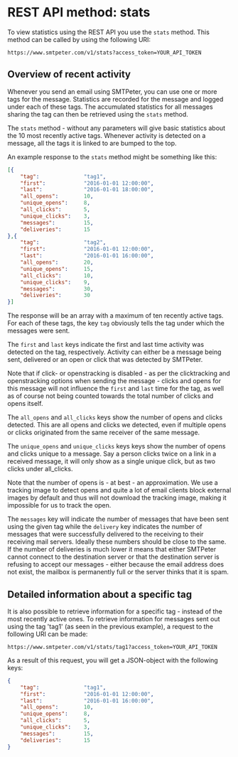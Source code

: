 # REST API method: stats

To view statistics using the REST API you use the `stats` method. This method
can be called by using the following URI:

```text
https://www.smtpeter.com/v1/stats?access_token=YOUR_API_TOKEN
```

## Overview of recent activity

Whenever you send an email using SMTPeter, you can use one or more tags for the
message. Statistics are recorded for the message and logged under each of these
tags. The accumulated statistics for all messages sharing the tag can then be
retrieved using the `stats` method.

The `stats` method - without any parameters will give basic statistics about
the 10 most recently active tags. Whenever activity is detected on a message,
all the tags it is linked to are bumped to the top.

An example response to the `stats` method might be something like this:

```json
[{
    "tag":              "tag1",
    "first":            "2016-01-01 12:00:00",
    "last":             "2016-01-01 18:00:00",
    "all_opens":        10,
    "unique_opens":     8,
    "all_clicks":       5,
    "unique_clicks":    3,
    "messages":         15,
    "deliveries":       15
},{
    "tag":              "tag2",
    "first":            "2016-01-01 12:00:00",
    "last":             "2016-01-01 16:00:00",
    "all_opens":        20,
    "unique_opens":     15,
    "all_clicks":       10,
    "unique_clicks":    9,
    "messages":         30,
    "deliveries":       30
}]
```

The response will be an array with a maximum of ten recently active tags.
For each of these tags, the key `tag` obviously tells the tag under which
the messages were sent.

The `first` and `last` keys indicate the first and last time activity was
detected on the tag, respectively. Activity can either be a message being
sent, delivered or an open or click that was detected by SMTPeter.

Note that if click- or openstracking is disabled - as per the clicktracking
and openstracking options when sending the message - clicks and opens for
this message will not influence the `first` and `last` time for the tag, as
well as of course not being counted towards the total number of clicks and
opens itself.

The `all_opens` and `all_clicks` keys show the number of opens and clicks
detected. This are all opens and clicks we detected, even if multiple opens
or clicks originated from the same receiver of the same message.

The `unique_opens` and `unique_clicks` keys keys show the number of opens
and clicks unique to a message. Say a person clicks twice on a link in a
received message, it will only show as a single unique click, but as two
clicks under all_clicks.

Note that the number of opens is - at best - an approximation. We use a
tracking image to detect opens and quite a lot of email clients block
external images by default and thus will not download the tracking image,
making it impossible for us to track the open.

The `messages` key will indicate the number of messages that have been sent
using the given tag while the `delivery` key indicates the number of messages
that were successfully delivered to the receiving to their receiving mail
servers. Ideally these numbers should be close to the same. If the number
of deliveries is much lower it means that either SMTPeter cannot connect
to the destination server or that the destination server is refusing to
accept our messages - either because the email address does not exist,
the mailbox is permanently full or the server thinks that it is spam.

## Detailed information about a specific tag

It is also possible to retrieve information for a specific tag - instead of
the most recently active ones. To retrieve information for messages sent out
using the tag 'tag1' (as seen in the previous example), a request to the
following URI can be made:

```text
https://www.smtpeter.com/v1/stats/tag1?access_token=YOUR_API_TOKEN
```

As a result of this request, you will get a JSON-object with the following keys:

```json
{
    "tag":              "tag1",
    "first":            "2016-01-01 12:00:00",
    "last":             "2016-01-01 16:00:00",
    "all_opens":        10,
    "unique_opens":     8,
    "all_clicks":       5,
    "unique_clicks":    3,
    "messages":         15,
    "deliveries":       15
}
```

